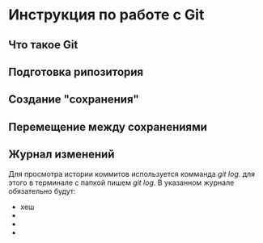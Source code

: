 # Инструкция по работе с Git

## Что такое Git

## Подготовка рипозитория

## Создание "сохранения"

## Перемещение между сохранениями 

## Журнал изменений

Для просмотра истории коммитов используется комманда *git log*. для этого в терминале с папкой пишем *git log*. В указанном журнале обязательно будут:
* хеш
* 
* 
* 


##

##

##